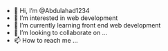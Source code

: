 - 👋 Hi, I’m @Abdulahad1234
- 👀 I’m interested in web development
- 🌱 I’m currently learning front end web development
- 💞️ I’m looking to collaborate on ...
- 📫 How to reach me ...

<!---
Abdulahad1234/Abdulahad1234 is a ✨ special ✨ repository because its `README.md` (this file) appears on your GitHub profile.
You can click the Preview link to take a look at your changes.
--->
